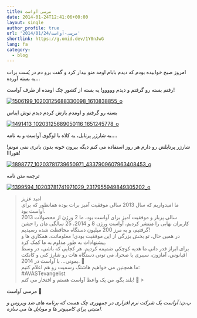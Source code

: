 ```yaml
---
title: مرسی آواست
date: 2014-01-24T12:41:06+00:00
layout: single
author_profile: true
url: '2014/01/24/مرسی-آواست'
shortlink: https://g.omid.dev/1Y0nJwG
lang: fa
category: 
  - blog
---
```

امروز صبح خوابیده بودم که دیدم بابام اومد منو بیدار کرد و گفت برو دم در پُست برات یه بسته آورده…

رفتم بسته رو گرفتم و دیدم ووووو! یه بسته از کشورِ چک اومده از طرف آواست!

[![1506199_10203125688330098_1610838855_o](/images/2014/05/1506199_10203125688330098_1610838855_o-300x200.jpg)](/images/2014/05/1506199_10203125688330098_1610838855_o.jpg)

بسته رو گرفتم و اومدم بازش کردم دیدم توش ایناس

[![1491413_10203125689050116_1651245778_o](/images/2014/05/1491413_10203125689050116_1651245778_o-300x200.jpg)](/images/2014/05/1491413_10203125689050116_1651245778_o.jpg)

یه شارژر پرتابل، یه کلاه با لوگوی آواست و یه نامه….

شارژر پرتابلش رو دارم هر روز استفاده می کنم دیگه بیرون خونه بدون باتری نمی مونم! هورااا!

[![1898777_10203781739650971_4337909607963408453_o](/images/2014/05/1898777_10203781739650971_4337909607963408453_o-255x300.jpg)](/images/2014/05/1898777_10203781739650971_4337909607963408453_o.jpg)

ترجمه متن نامه

[![1399594_10203781741971029_2317955949849305202_o](/images/2014/05/1399594_10203781741971029_2317955949849305202_o-224x300.jpg)](/images/2014/05/1399594_10203781741971029_2317955949849305202_o.jpg)

>

> امید عزیز  
> ما امیدواریم که سال 2013 سالی موفقیت آمیز برات بوده همانطور که برای آواست بود.  
> 2013 سالی پربار و موفقیت آمیز برای آواست بود، ما 2 ورژن از محصولات کاربران نهایی را منتشر کردیم، آواست ورژن 8 و 2014، 25 سالگی مان را جشن گرفتیم، و به مرز 200 میلیون دستگاه محافظت شده رسیدیم!  
> در همین حال، تو بخش بزرگی از این موفقیت بودی! معلوماتت، همکاری ها و پیشنهادات به طور مداوم به ما کمک کرد.  
> برای ابراز قدر دانی ما هدیه کوچکی ضمیمه کردیم. هر کجایی که باشی، در وسط اقیانوس، آمازون، سیبری یا صحرا، می تونی دستگاه هات رو شارژ کنی و کانکت بمونی… با آواست در 2014\. 🙂  
> ما همچنین می خواهیم هاشتگ رسمیت رو هم اعلام کنیم:  
> #AVASTevangelist  
> بلند بگو، من یک واعظ آواست هستم و افتخار می کنم! 🙂 >

مرسی آواست 🙂

_پ.ن: آواست یک شرکت نرم افزاری در جمهوری چک هست که برنامه های ضد ویروس و امنیتی یرای کامپیوتر ها و موبایل ها می سازه._
